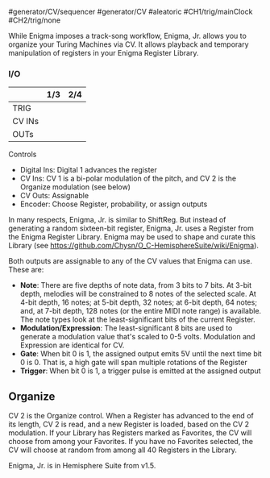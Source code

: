 #generator/CV/sequencer #generator/CV  #aleatoric #CH1/trig/mainClock #CH2/trig/none 

While Enigma imposes a track-song workflow, Enigma, Jr. allows you to organize your Turing Machines via CV. It allows playback and temporary manipulation of registers in your Enigma Register Library.

### I/O

|        | 1/3 | 2/4 |
| ------ | :-: | :-: |
| TRIG   |     |     |
| CV INs |     |     |
| OUTs   |     |     |


Controls
* Digital Ins: Digital 1 advances the register
* CV Ins: CV 1 is a bi-polar modulation of the pitch, and CV 2 is the Organize modulation (see below)
* CV Outs: Assignable
* Encoder: Choose Register, probability, or assign outputs

In many respects, Enigma, Jr. is similar to ShiftReg. But instead of generating a random sixteen-bit register, Enigma, Jr. uses a Register from the Enigma Register Library. Enigma may be used to shape and curate this Library (see https://github.com/Chysn/O_C-HemisphereSuite/wiki/Enigma).

Both outputs are assignable to any of the CV values that Enigma can use. These are:

* **Note**: There are five depths of note data, from 3 bits to 7 bits. At 3-bit depth, melodies will be constrained to 8 notes of the selected scale. At 4-bit depth, 16 notes; at 5-bit depth, 32 notes; at 6-bit depth, 64 notes; and, at 7-bit depth, 128 notes (or the entire MIDI note range) is available. The note types look at the least-significant bits of the current Register.
* **Modulation/Expression**: The least-significant 8 bits are used to generate a modulation value that's scaled to 0-5 volts. Modulation and Expression are identical for CV.
* **Gate**: When bit 0 is 1, the assigned output emits 5V until the next time bit 0 is 0. That is, a high gate will span multiple rotations of the Register
* **Trigger**: When bit 0 is 1, a trigger pulse is emitted at the assigned output

## Organize

CV 2 is the Organize control. When a Register has advanced to the end of its length, CV 2 is read, and a new Register is loaded, based on the CV 2 modulation. If your Library has Registers marked as Favorites, the CV will choose from among your Favorites. If you have no Favorites selected, the CV will choose at random from among all 40 Registers in the Library.

Enigma, Jr. is in Hemisphere Suite from v1.5.